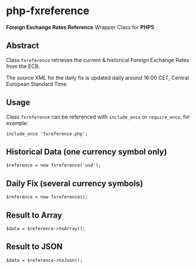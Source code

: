 # php-fxreference
**Foreign Exchange Rates Reference** Wrapper Class for **PHP5**

## Abstract
Class `fxreference` retrieves the current & historical Foreign Exchange Rates from the ECB.

The source XML for the daily fix is updated daily around 16:00 CET, Central European Standard Time.

## Usage

Class `fxreference` can be referenced with `include_once` or `require_once`, for example:

    include_once 'fxreference.php';

## Historical Data (one currency symbol only)

    $reference = new fxreference('usd');
    
## Daily Fix (several currency symbols)

    $reference = new fxreference();
    
## Result to Array

    $data = $reference->toArray();

## Result to JSON

    $data = $reference->toJson();
    

